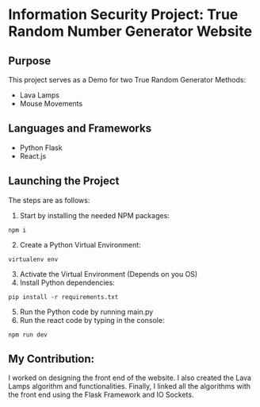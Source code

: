 # Information Security Project: True Random Number Generator Website

## Purpose
This project serves as a Demo for two True Random Generator Methods:
- Lava Lamps
- Mouse Movements

## Languages and Frameworks
- Python Flask
- React.js

## Launching the Project
The steps are as follows:
1. Start by installing the needed NPM packages:
```
npm i
```
2. Create a Python Virtual Environment:
```
virtualenv env
```
3. Activate the Virtual Environment (Depends on you OS)
4. Install Python dependencies:
```
pip install -r requirements.txt
```
5. Run the Python code by running main.py
6. Run the react code by typing in the console:
```
npm run dev
``` 

## My Contribution:
I worked on designing the front end of the website. I also created the Lava Lamps algorithm and functionalities. Finally, I linked all the algorithms with the front end using the Flask Framework and IO Sockets.
